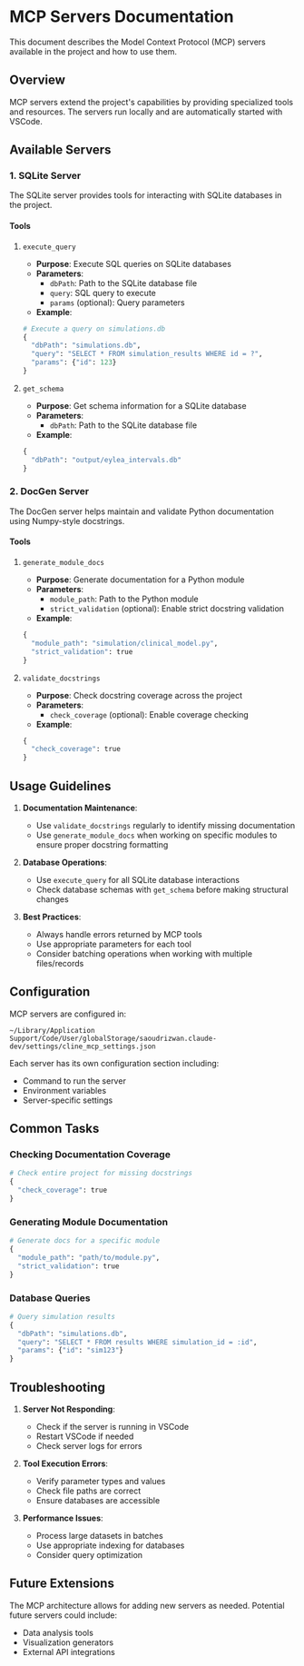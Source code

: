 # MCP Servers Documentation

This document describes the Model Context Protocol (MCP) servers available in the project and how to use them.

## Overview

MCP servers extend the project's capabilities by providing specialized tools and resources. The servers run locally and are automatically started with VSCode.

## Available Servers

### 1. SQLite Server

The SQLite server provides tools for interacting with SQLite databases in the project.

#### Tools

1. `execute_query`
   - **Purpose**: Execute SQL queries on SQLite databases
   - **Parameters**:
     - `dbPath`: Path to the SQLite database file
     - `query`: SQL query to execute
     - `params` (optional): Query parameters
   - **Example**:
   ```python
   # Execute a query on simulations.db
   {
     "dbPath": "simulations.db",
     "query": "SELECT * FROM simulation_results WHERE id = ?",
     "params": {"id": 123}
   }
   ```

2. `get_schema`
   - **Purpose**: Get schema information for a SQLite database
   - **Parameters**:
     - `dbPath`: Path to the SQLite database file
   - **Example**:
   ```python
   {
     "dbPath": "output/eylea_intervals.db"
   }
   ```

### 2. DocGen Server

The DocGen server helps maintain and validate Python documentation using Numpy-style docstrings.

#### Tools

1. `generate_module_docs`
   - **Purpose**: Generate documentation for a Python module
   - **Parameters**:
     - `module_path`: Path to the Python module
     - `strict_validation` (optional): Enable strict docstring validation
   - **Example**:
   ```python
   {
     "module_path": "simulation/clinical_model.py",
     "strict_validation": true
   }
   ```

2. `validate_docstrings`
   - **Purpose**: Check docstring coverage across the project
   - **Parameters**:
     - `check_coverage` (optional): Enable coverage checking
   - **Example**:
   ```python
   {
     "check_coverage": true
   }
   ```

## Usage Guidelines

1. **Documentation Maintenance**:
   - Use `validate_docstrings` regularly to identify missing documentation
   - Use `generate_module_docs` when working on specific modules to ensure proper docstring formatting

2. **Database Operations**:
   - Use `execute_query` for all SQLite database interactions
   - Check database schemas with `get_schema` before making structural changes

3. **Best Practices**:
   - Always handle errors returned by MCP tools
   - Use appropriate parameters for each tool
   - Consider batching operations when working with multiple files/records

## Configuration

MCP servers are configured in:
```
~/Library/Application Support/Code/User/globalStorage/saoudrizwan.claude-dev/settings/cline_mcp_settings.json
```

Each server has its own configuration section including:
- Command to run the server
- Environment variables
- Server-specific settings

## Common Tasks

### Checking Documentation Coverage

```python
# Check entire project for missing docstrings
{
  "check_coverage": true
}
```

### Generating Module Documentation

```python
# Generate docs for a specific module
{
  "module_path": "path/to/module.py",
  "strict_validation": true
}
```

### Database Queries

```python
# Query simulation results
{
  "dbPath": "simulations.db",
  "query": "SELECT * FROM results WHERE simulation_id = :id",
  "params": {"id": "sim123"}
}
```

## Troubleshooting

1. **Server Not Responding**:
   - Check if the server is running in VSCode
   - Restart VSCode if needed
   - Check server logs for errors

2. **Tool Execution Errors**:
   - Verify parameter types and values
   - Check file paths are correct
   - Ensure databases are accessible

3. **Performance Issues**:
   - Process large datasets in batches
   - Use appropriate indexing for databases
   - Consider query optimization

## Future Extensions

The MCP architecture allows for adding new servers as needed. Potential future servers could include:
- Data analysis tools
- Visualization generators
- External API integrations
